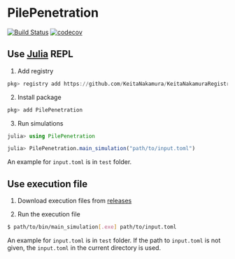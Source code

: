 # PilePenetration

[![Build Status](https://github.com/KeitaNakamura/PilePenetration.jl/workflows/CI/badge.svg)](https://github.com/KeitaNakamura/PilePenetration.jl/actions?query=workflow%3ACI)
[![codecov](https://codecov.io/gh/KeitaNakamura/PilePenetration.jl/branch/main/graph/badge.svg?token=DPE75E110O)](https://codecov.io/gh/KeitaNakamura/PilePenetration.jl)

## Use [Julia](https://julialang.org) REPL

1. Add registry

```julia
pkg> registry add https://github.com/KeitaNakamura/KeitaNakamuraRegistry.git
```

2. Install package

```julia
pkg> add PilePenetration
```

3. Run simulations

```julia
julia> using PilePenetration

julia> PilePenetration.main_simulation("path/to/input.toml")
```

An example for `input.toml` is in `test` folder.


## Use execution file

1. Download execution files from [releases](https://github.com/KeitaNakamura/PilePenetration.jl/releases)

2. Run the execution file

```bash
$ path/to/bin/main_simulation[.exe] path/to/input.toml
```

An example for `input.toml` is in `test` folder.
If the path to `input.toml` is not given, the `input.toml` in the current directory is used.
